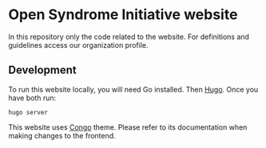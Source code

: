 # Open Syndrome Initiative website

In this repository only the code related to the website.
For definitions and guidelines access our organization profile.

## Development

To run this website locally, you will need Go installed.
Then [Hugo](https://gohugo.io/). Once you have both run:

```
hugo server
```

This website uses [Congo](https://jpanther.github.io/congo/docs/getting-started/)
theme. Please refer to its documentation when making changes to the frontend.
